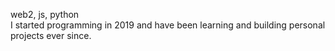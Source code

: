 web2, js, python\
I started programming in 2019 and have been learning and building personal projects ever since.

<!---
aizethara/aizethara is a ✨ special ✨ repository because its `README.md` (this file) appears on your GitHub profile.
You can click the Preview link to take a look at your changes.
--->
